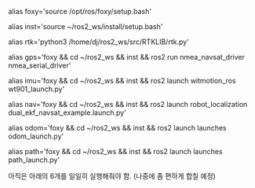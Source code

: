 alias foxy='source /opt/ros/foxy/setup.bash'

alias inst='source ~/ros2_ws/install/setup.bash'

alias rtk='python3 /home/dj/ros2_ws/src/RTKLIB/rtk.py'

alias gps='foxy && cd ~/ros2_ws && inst && ros2 run nmea_navsat_driver nmea_serial_driver'

alias imu='foxy && cd ~/ros2_ws && inst && ros2 launch witmotion_ros wt901_launch.py'

alias nav='foxy && cd ~/ros2_ws && inst && ros2 launch robot_localization dual_ekf_navsat_example.launch.py'

alias odom='foxy && cd ~/ros2_ws && inst && ros2 launch launches odom_launch.py'

alias path='foxy && cd ~/ros2_ws && inst && ros2 launch launches path_launch.py'

아직은 아래의 6개를 일일히 실행해줘야 함. (나중에 좀 편하게 합칠 예정)
